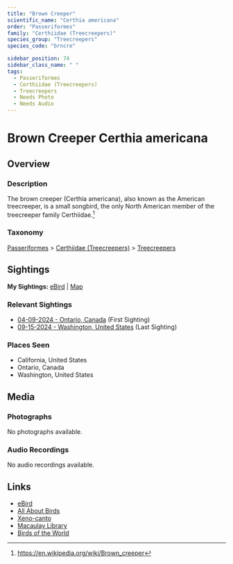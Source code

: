 ```yaml
---
title: "Brown Creeper"
scientific_name: "Certhia americana"
order: "Passeriformes"
family: "Certhiidae (Treecreepers)"
species_group: "Treecreepers"
species_code: "brncre"

sidebar_position: 74
sidebar_class_name: " "
tags: 
  - Passeriformes
  - Certhiidae (Treecreepers)
  - Treecreepers
  - Needs Photo
  - Needs Audio
---
```


# Brown Creeper <span className='sci_name'>Certhia americana</span>

## Overview

### Description
The brown creeper (Certhia americana), also known as the American treecreeper, is a small songbird, the only North American member of the treecreeper family Certhiidae.[^1]

[^1]: https://en.wikipedia.org/wiki/Brown_creeper

### Taxonomy
[Passeriformes](/tags/passeriformes) > [Certhiidae (Treecreepers)](/tags/certhiidae-treecreepers) > [Treecreepers](/tags/treecreepers)


## Sightings

**My Sightings:** [eBird](https://ebird.org/lifelist?r=world&time=life&spp=brncre) | [Map](/map?species_code=brncre)

### Relevant Sightings

* [04-09-2024 - Ontario, Canada](https://ebird.org/checklist/S167923446) (First Sighting)
* [09-15-2024 - Washington, United States](https://ebird.org/checklist/S195264549) (Last Sighting)

### Places Seen

* California, United States
* Ontario, Canada
* Washington, United States



## Media
### Photographs
No photographs available.

### Audio Recordings
No audio recordings available.

## Links
* [eBird](https://ebird.org/species/brncre) 
* [All About Birds](https://www.allaboutbirds.org/guide/brncre) 
* [Xeno-canto](https://www.xeno-canto.org/species/certhia-americana) 
* [Macaulay Library](https://search.macaulaylibrary.org/catalog?taxonCode=brncre&sort=rating_rank_desc)
* [Birds of the World](https://birdsoftheworld.org/bow/species/brncre)
